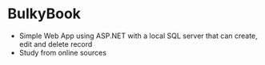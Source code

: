 # BulkyBook
- Simple Web App using ASP.NET with a local SQL server that can create, edit and delete record
- Study from online sources
